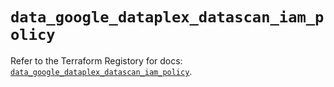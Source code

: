 # `data_google_dataplex_datascan_iam_policy`

Refer to the Terraform Registory for docs: [`data_google_dataplex_datascan_iam_policy`](https://registry.terraform.io/providers/hashicorp/google/5.0.0/docs/data-sources/dataplex_datascan_iam_policy).
